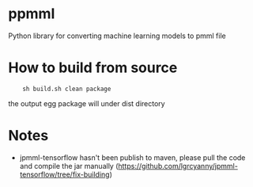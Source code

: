 # ppmml
Python library for converting machine learning models to pmml file

# How to build from source
```shell
    sh build.sh clean package
```
the output egg package will under dist directory

# Notes

- jpmml-tensorflow hasn't been publish to maven, please pull the code and compile the jar manually
(https://github.com/lgrcyanny/jpmml-tensorflow/tree/fix-building)
